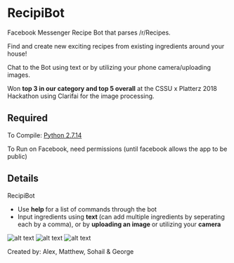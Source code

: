 # RecipiBot
Facebook Messenger Recipe Bot that parses /r/Recipes.

Find and create new exciting recipes from existing ingredients around your house!

Chat to the Bot using text or by utilizing your phone camera/uploading images. 

Won <b> top 3 in our category and top 5 overall</b> at the CSSU x Platterz 2018 Hackathon using Clarifai for the image processing.

Required
---------
To Compile:
[Python 2.7.14](https://www.python.org/downloads/)

To Run on Facebook, need permissions (until facebook allows the app to be public)

Details
----------
RecipiBot
* Use <b> help </b> for a list of commands through the bot
* Input ingredients using <b> text </b> (can add multiple ingredients by seperating each by a comma), or by <b> uploading an image </b> or utilizing your <b> camera </b>


![alt text](https://i.imgur.com/zySQIAk.png) ![alt text](https://i.imgur.com/fzmyb5V.png) ![alt text](https://i.imgur.com/5Ci4Yh1.png)

Created by: Alex, Matthew, Sohail & George
